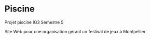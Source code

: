# Piscine

Projet piscine IG3 Semestre 5 

Site Web pour une organisation gérant un festival de jeux à Montpellier
